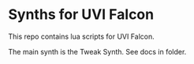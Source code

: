 # Synths for UVI Falcon

This repo contains lua scripts for UVI Falcon.

The main synth is the Tweak Synth. See docs in folder.

